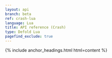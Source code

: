 ```yaml
---
layout: api
branch: beta
ref: crash-lua
language: Lua
title: API reference (Crash)
type: Defold Lua
pagefind_exclude: true
---
```

{% include anchor_headings.html html=content %}
